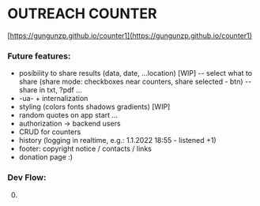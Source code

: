 # OUTREACH COUNTER
[https://gungunzp.github.io/counter1](https://gungunzp.github.io/counter1)

### Future features:
- posibility to share results (data, date, ...location) [WIP]
-- select what to share (share mode: checkboxes near counters, share selected - btn)
-- share in txt, ?pdf ...
- -ua- + internalization
- styling (colors fonts shadows gradients) [WIP]
- random quotes on app start ...
- authorization -> backend users
- CRUD for counters
- history (logging in realtime, e.g.: 1.1.2022 18:55 - listened +1)
- footer: copyright notice / contacts / links
- donation page :)

### Dev Flow:
0. <template> ...
1. add gulp -> scss
2. move to react...
3. mobile app (React Native)
4. -font awesome- +icomoon
5. unique id-s for counters instead of names

#### Ideas:
- on increase btn long tap
- possibility to add comment about the person (name and so on...)
- quotes functionality:
-- save quotes (bookmark icon at the top right corner)
-- quotes history w/ dates (if the user didn't have time to save it)
-- custom quotes (quotes 'playlist' CRUD) [particular one every time, my all randomly, my & random, random, ...]

#### DONE:
- -store results in localStorage (reset btn + confirm window)-


#### fonts to try
https://fonts.google.com/specimen/Neucha?category=Handwriting
https://fonts.google.com/specimen/Rancho?category=Handwriting
https://fonts.google.com/specimen/Delius?category=Handwriting
https://fonts.google.com/specimen/Patrick+Hand+SC?category=Handwriting
https://fonts.google.com/specimen/Walter+Turncoat?category=Handwriting
https://fonts.google.com/specimen/Delius+Swash+Caps?category=Handwriting
https://fonts.google.com/specimen/Gamja+Flower?category=Handwriting


https://fonts.google.com/?category=Sans+Serif,Display,Monospace&subset=cyrillic-ext

https://fonts.google.com/specimen/Alumni+Sans?category=Sans+Serif,Display,Monospace&subset=cyrillic-ext
https://fonts.google.com/specimen/Source+Sans+3?category=Sans+Serif,Display,Monospace&subset=cyrillic-ext
https://fonts.google.com/specimen/Scada?category=Sans+Serif,Display,Monospace&subset=cyrillic-ext
https://fonts.google.com/specimen/Jura?category=Sans+Serif,Display,Monospace&subset=cyrillic-ext
https://fonts.google.com/specimen/Alegreya+Sans+SC?category=Sans+Serif,Display,Monospace&subset=cyrillic-ext
https://fonts.google.com/specimen/Ubuntu+Mono?category=Sans+Serif,Display,Monospace&subset=cyrillic-ext
https://fonts.google.com/specimen/Fira+Sans+Extra+Condensed?category=Sans+Serif,Display,Monospace&subset=cyrillic-ext
https://fonts.google.com/specimen/Cuprum?category=Sans+Serif,Display,Monospace&subset=cyrillic-ext
https://fonts.google.com/specimen/Philosopher?category=Sans+Serif,Display,Monospace&subset=cyrillic-ext
https://fonts.google.com/specimen/Ubuntu+Condensed?category=Sans+Serif,Display,Monospace&subset=cyrillic-ext
https://fonts.google.com/specimen/Alegreya+Sans?category=Sans+Serif,Display,Monospace&subset=cyrillic-ext
https://fonts.google.com/specimen/Play?category=Sans+Serif,Display,Monospace&subset=cyrillic-ext
